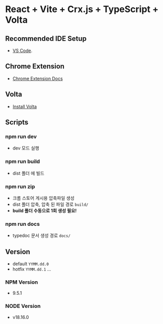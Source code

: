 # React + Vite + Crx.js + TypeScript + Volta

## Recommended IDE Setup

- [VS Code](https://code.visualstudio.com/).

## Chrome Extension
- [Chrome Extension Docs](https://developer.chrome.com/docs/extensions/mv3/)
## Volta
- [Install Volta](https://volta.sh/)

## Scripts

### npm run dev
- dev 모드 실행

### npm run build
- dist 폴더 에 빌드

### npm run zip
- 크롬 스토어 게시용 압축파일 생성
- dist 폴더 압축, 압축 된 파일 경로 `build/`
- **build 폴더 수동으로 1회 생성 필요!**

### npm run docs
- typedoc 문서 생성 경로 `docs/`

## Version

- default `YYMM.dd.0`
- hotfix `YYMM.dd.1` ...

### NPM Version
- 9.5.1
### NODE Version
- v18.16.0